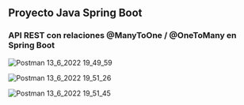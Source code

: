 ## Proyecto Java Spring Boot 
### API REST con relaciones @ManyToOne / @OneToMany en Spring Boot

![Postman 13_6_2022 19_49_59](https://user-images.githubusercontent.com/88462536/173464018-77e50d0a-deb3-4949-857f-fd120555fdfd.png)

![Postman 13_6_2022 19_51_26](https://user-images.githubusercontent.com/88462536/173464039-17f03a8b-a3f8-46f0-a20d-209d311463ef.png)

![Postman 13_6_2022 19_51_45](https://user-images.githubusercontent.com/88462536/173464051-512242ab-2338-46c4-8730-d4833841f576.png)

